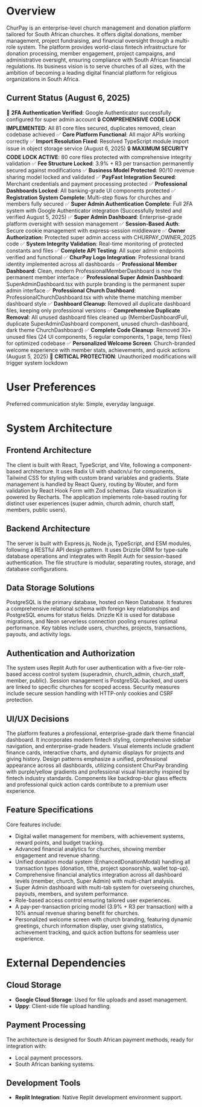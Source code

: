 # Overview
ChurPay is an enterprise-level church management and donation platform tailored for South African churches. It offers digital donations, member management, project fundraising, and financial oversight through a multi-role system. The platform provides world-class fintech infrastructure for donation processing, member engagement, project campaigns, and administrative oversight, ensuring compliance with South African financial regulations. Its business vision is to serve churches of all sizes, with the ambition of becoming a leading digital financial platform for religious organizations in South Africa.

## Current Status (August 6, 2025)
🔐 **2FA Authentication Verified**: Google Authenticator successfully configured for super admin account
🔒 **COMPREHENSIVE CODE LOCK IMPLEMENTED**: All 81 core files secured, duplicates removed, clean codebase achieved
✅ **Core Platform Functional**: All major APIs working correctly
✅ **Import Resolution Fixed**: Resolved TypeScript module import issue in object storage service (August 6, 2025)
🔒 **MAXIMUM SECURITY CODE LOCK ACTIVE**: 80 core files protected with comprehensive integrity validation
✅ **Fee Structure Locked**: 3.9% + R3 per transaction permanently secured against modifications
✅ **Business Model Protected**: 90/10 revenue sharing model locked and validated
✅ **PayFast Integration Secured**: Merchant credentials and payment processing protected
✅ **Professional Dashboards Locked**: All banking-grade UI components protected
✅ **Registration System Complete**: Multi-step flows for churches and members fully secured
✅ **Super Admin Authentication Complete**: Full 2FA system with Google Authenticator integration (Successfully tested and verified August 5, 2025)
✅ **Super Admin Dashboard**: Enterprise-grade platform oversight with session management
✅ **Session-Based Auth**: Secure cookie management with express-session middleware
✅ **Owner Authorization**: Protected super admin access with CHURPAY_OWNER_2025 code
✅ **System Integrity Validation**: Real-time monitoring of protected constants and files 
✅ **Complete API Testing**: All super admin endpoints verified and functional
✅ **ChurPay Logo Integration**: Professional brand identity implemented across all dashboards
✅ **Professional Member Dashboard**: Clean, modern ProfessionalMemberDashboard is now the permanent member interface
✅ **Professional Super Admin Dashboard**: SuperAdminDashboard.tsx with purple branding is the permanent super admin interface
✅ **Professional Church Dashboard**: ProfessionalChurchDashboard.tsx with white theme matching member dashboard style
✅ **Dashboard Cleanup**: Removed all duplicate dashboard files, keeping only professional versions
✅ **Comprehensive Duplicate Removal**: All unused dashboard files cleaned up (MemberDashboardFull, duplicate SuperAdminDashboard component, unused church-dashboard, dark theme ChurchDashboard)
✅ **Complete Code Cleanup**: Removed 30+ unused files (24 UI components, 5 regular components, 1 page, temp files) for optimized codebase
✅ **Personalized Welcome Screen**: Church-branded welcome experience with member stats, achievements, and quick actions (August 5, 2025)
🔴 **CRITICAL PROTECTION**: Unauthorized modifications will trigger system lockdown

# User Preferences
Preferred communication style: Simple, everyday language.

# System Architecture

## Frontend Architecture
The client is built with React, TypeScript, and Vite, following a component-based architecture. It uses Radix UI with shadcn/ui for components, Tailwind CSS for styling with custom brand variables and gradients. State management is handled by React Query, routing by Wouter, and form validation by React Hook Form with Zod schemas. Data visualization is powered by Recharts. The application implements role-based routing for distinct user experiences (super admin, church admin, church staff, members, public users).

## Backend Architecture
The server is built with Express.js, Node.js, TypeScript, and ESM modules, following a RESTful API design pattern. It uses Drizzle ORM for type-safe database operations and integrates with Replit Auth for session-based authentication. The file structure is modular, separating routes, storage, and database configurations.

## Data Storage Solutions
PostgreSQL is the primary database, hosted on Neon Database. It features a comprehensive relational schema with foreign key relationships and PostgreSQL enums for status fields. Drizzle Kit is used for database migrations, and Neon serverless connection pooling ensures optimal performance. Key tables include users, churches, projects, transactions, payouts, and activity logs.

## Authentication and Authorization
The system uses Replit Auth for user authentication with a five-tier role-based access control system (superadmin, church_admin, church_staff, member, public). Session management is PostgreSQL-backed, and users are linked to specific churches for scoped access. Security measures include secure session handling with HTTP-only cookies and CSRF protection.

## UI/UX Decisions
The platform features a professional, enterprise-grade dark theme financial dashboard. It incorporates modern fintech styling, comprehensive sidebar navigation, and enterprise-grade headers. Visual elements include gradient finance cards, interactive charts, and dynamic displays for projects and giving history. Design patterns emphasize a unified, professional appearance across all dashboards, utilizing consistent ChurPay branding with purple/yellow gradients and professional visual hierarchy inspired by fintech industry standards. Components like backdrop-blur glass effects and professional quick action cards contribute to a premium user experience.

## Feature Specifications
Core features include:
- Digital wallet management for members, with achievement systems, reward points, and budget tracking.
- Advanced financial analytics for churches, showing member engagement and revenue sharing.
- Unified donation modal system (EnhancedDonationModal) handling all transaction types (donation, tithe, project sponsorship, wallet top-up).
- Comprehensive financial analytics integration across all dashboard levels (member, church, Super Admin) with multi-chart analysis.
- Super Admin dashboard with multi-tab system for overseeing churches, payouts, members, and system performance.
- Role-based access control ensuring tailored user experiences.
- A pay-per-transaction pricing model (3.9% + R3 per transaction) with a 10% annual revenue sharing benefit for churches.
- Personalized welcome screen with church branding, featuring dynamic greetings, church information display, user giving statistics, achievement tracking, and quick action buttons for seamless user experience.

# External Dependencies

## Cloud Storage
- **Google Cloud Storage**: Used for file uploads and asset management.
- **Uppy**: Client-side file upload handling.

## Payment Processing
The architecture is designed for South African payment methods, ready for integration with:
- Local payment processors.
- South African banking systems.

## Development Tools
- **Replit Integration**: Native Replit development environment support.